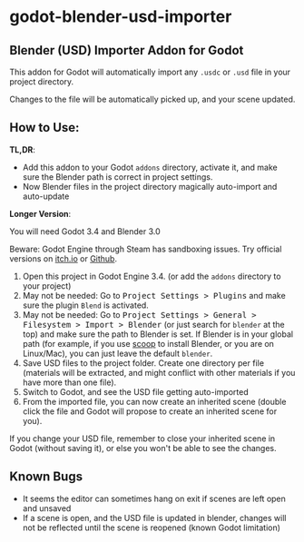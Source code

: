 # godot-blender-usd-importer

## Blender (USD) Importer Addon for Godot

This addon for Godot will automatically import any `.usdc` or `.usd` file in your project directory.

Changes to the file will be automatically picked up, and your scene updated.

## How to Use:


**TL,DR**:

- Add this addon to your Godot `addons` directory, activate it, and make sure the Blender path is correct in project settings.
- Now Blender files in the project directory magically auto-import and auto-update


**Longer Version**:

You will need Godot 3.4 and Blender 3.0

Beware: Godot Engine through Steam has sandboxing issues. Try official versions on [itch.io](https://godotengine.itch.io) or [Github](https://github.com/godotengine/godot/releases/tag/3.4-stable).

1. Open this project in Godot Engine 3.4. (or add the `addons` directory to your project)
2. May not be needed: Go to <kbd>Project Settings > Plugins</kbd> and make sure the plugin `Blend` is activated.
3. May not be needed: Go to <kbd>Project Settings > General > Filesystem > Import > Blender</kbd> (or just search for `blender` at the top) and make sure the path to Blender is set. If Blender is in your global path (for example, if you use [scoop](https://scoop.sh/) to install Blender, or you are on Linux/Mac), you can just leave the default `blender`.
4. Save USD files to the project folder. Create one directory per file (materials will be extracted, and might conflict with other materials if you have more than one file).
5. Switch to Godot, and see the USD file getting auto-imported
6. From the imported file, you can now create an inherited scene (double click the file and Godot will propose to create an inherited scene for you).

If you change your USD file, remember to close your inherited scene in Godot (without saving it), or else you won't be able to see the changes.

## Known Bugs

- It seems the editor can sometimes hang on exit if scenes are left open and unsaved
- If a scene is open, and the USD file is updated in blender, changes will not be reflected until the scene is reopened (known Godot limitation)

